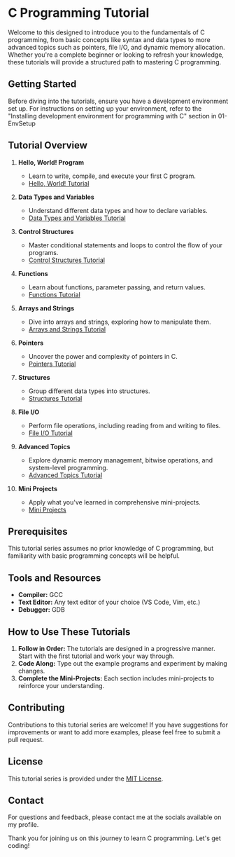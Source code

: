 # C Programming Tutorial

Welcome to this designed to introduce you to the fundamentals of C programming, from basic concepts like syntax and data types to more advanced topics such as pointers, file I/O, and dynamic memory allocation. Whether you're a complete beginner or looking to refresh your knowledge, these tutorials will provide a structured path to mastering C programming.

## Getting Started

Before diving into the tutorials, ensure you have a development environment set up. For instructions on setting up your environment, refer to the "Installing development environment for programming with C" section in 01-EnvSetup

## Tutorial Overview

1. **Hello, World! Program**
   - Learn to write, compile, and execute your first C program.
   - [Hello, World! Tutorial](./02-HelloWorld/02_hello_world.md)

2. **Data Types and Variables**
   - Understand different data types and how to declare variables.
   - [Data Types and Variables Tutorial](./03-Variables-and-datatypes/03_data_types_variables.md)

3. **Control Structures**
   - Master conditional statements and loops to control the flow of your programs.
   - [Control Structures Tutorial](./04_control_structures.md)

4. **Functions**
   - Learn about functions, parameter passing, and return values.
   - [Functions Tutorial](./05_functions.md)

5. **Arrays and Strings**
   - Dive into arrays and strings, exploring how to manipulate them.
   - [Arrays and Strings Tutorial](./06_arrays_strings.md)

6. **Pointers**
   - Uncover the power and complexity of pointers in C.
   - [Pointers Tutorial](./07_pointers.md)

7. **Structures**
   - Group different data types into structures.
   - [Structures Tutorial](./08_structures.md)

8. **File I/O**
   - Perform file operations, including reading from and writing to files.
   - [File I/O Tutorial](./09_file_io.md)

9. **Advanced Topics**
   - Explore dynamic memory management, bitwise operations, and system-level programming.
   - [Advanced Topics Tutorial](./10_advanced_topics.md)

10. **Mini Projects**
    - Apply what you've learned in comprehensive mini-projects.
    - [Mini Projects](./11_mini_projects.md)

## Prerequisites

This tutorial series assumes no prior knowledge of C programming, but familiarity with basic programming concepts will be helpful.

## Tools and Resources

- **Compiler:** GCC
- **Text Editor:** Any text editor of your choice (VS Code, Vim, etc.)
- **Debugger:** GDB

## How to Use These Tutorials

1. **Follow in Order:** The tutorials are designed in a progressive manner. Start with the first tutorial and work your way through.
2. **Code Along:** Type out the example programs and experiment by making changes.
3. **Complete the Mini-Projects:** Each section includes mini-projects to reinforce your understanding. 


## Contributing

Contributions to this tutorial series are welcome! If you have suggestions for improvements or want to add more examples, please feel free to submit a pull request.

## License

This tutorial series is provided under the [MIT License](LICENSE.md).

## Contact

For questions and feedback, please contact me at the socials available on my profile.

Thank you for joining us on this journey to learn C programming. Let's get coding!